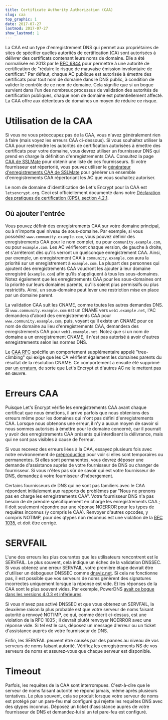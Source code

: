 ```yaml
---
title: Certificate Authority Authorization (CAA)
slug: caa
top_graphic: 1
date: 2017-07-27
lastmod: 2017-07-27
show_lastmod: 1
---
```



La CAA est un type d'enregistrement DNS qui permet aux propriétaires de sites de spécifier quelles autorités de certification (CA) sont autorisées à délivrer des certificats contenant leurs noms de domaine. Elle a été normalisée en 2013 par le [RFC 6844](https://tools.ietf.org/html/rfc6844) pour permettre à une autorité de certification de "réduire le risque de mauvaise émission involontaire de certificat." Par défaut, chaque AC publique est autorisée à émettre des certificats pour tout nom de domaine dans le DNS public, à condition de valider le contrôle de ce nom de domaine. Cela signifie que si un bogue survient dans l'un des nombreux processus de validation des autorités de certification publiques, chaque nom de domaine est potentiellement affecté. La CAA offre aux détenteurs de domaines un moyen de réduire ce risque.

# Utilisation de la CAA

Si vous ne vous préoccupez pas de la CAA, vous n'avez généralement rien à faire (mais voyez les erreurs CAA ci-dessous). Si vous souhaitez utiliser la CAA pour restreindre les autorités de certification autorisées à émettre des certificats pour votre domaine, vous devrez utiliser un fournisseur DNS qui prend en charge la définition d'enregistrements CAA. Consultez la page [CAA de SSLMate](https://sslmate.com/caa/support) pour obtenir une liste de ces fournisseurs. Si votre fournisseur est répertorié, vous pouvez utiliser le [générateur d'enregistrements CAA de SSLMate](https://sslmate.com/caa/) pour générer un ensemble d'enregistrements CAA répertoriant les AC que vous souhaitez autoriser.

Le nom de domaine d'identification de Let's Encrypt pour la CAA est `letsencrypt.org`. Ceci est officiellement documenté dans notre [Déclaration des pratiques de certification (CPS), section 4.2.1](/repository).

## Où ajouter l'entrée

Vous pouvez définir des enregistrements CAA sur votre domaine principal, ou à n'importe quel niveau de sous-domaine. Par exemple, si vous possédez `www.community.example.com`, vous pouvez définir des enregistrements CAA pour le nom complet, ou pour `community.example.com`, ou pour `example.com`. Les AC vérifieront chaque version, de gauche à droite, et s'arrêteront dès qu'ils verront un quelconque enregistrement CAA. Ainsi, par exemple, un enregistrement CAA à `community.example.com` aura la priorité sur un enregistrement à `example.com`. La plupart des personnes qui ajoutent des enregistrements CAA voudront les ajouter à leur domaine enregistré (`example.com`) afin qu'ils s'appliquent à tous les sous-domaines. Notez également que les enregistrements CAA pour les sous-domaines ont la priorité sur leurs domaines parents, qu'ils soient plus permissifs ou plus restrictifs. Ainsi, un sous-domaine peut lever une restriction mise en place par un domaine parent.

La validation CAA suit les CNAME, comme toutes les autres demandes DNS. Si `www.community.example.com` est un CNAME vers `web1.example.net`, l'AC demandera d'abord des enregistrements CAA pour `www.community.example.com`, puis, voyant qu'il existe un CNAME pour ce nom de domaine au lieu d'enregistrements CAA, demandera des enregistrements CAA pour `web1.example.net`. Notez que si un nom de domaine a un enregistrement CNAME, il n'est pas autorisé à avoir d'autres enregistrements selon les normes DNS.

Le [CAA RFC](https://tools.ietf.org/html/rfc6844) spécifie un comportement supplémentaire appelé "tree-climbing" qui exige que les CA vérifient également les domaines parents du résultat de la résolution CNAME. Ce comportement a ensuite été supprimé par [un erratum](https://www.rfc-editor.org/errata/eid5065), de sorte que Let's Encrypt et d'autres AC ne le mettent pas en œuvre.

# Erreurs CAA

Puisque Let's Encrypt vérifie les enregistrements CAA avant chaque certificat que nous émettons, il arrive parfois que nous obtenions des erreurs même pour les domaines qui n'ont pas défini d'enregistrements CAA. Lorsque nous obtenons une erreur, il n'y a aucun moyen de savoir si nous sommes autorisés à émettre pour le domaine concerné, car il pourrait y avoir des enregistrements CAA présents qui interdisent la délivrance, mais qui ne sont pas visibles à cause de l'erreur.

Si vous recevez des erreurs liées à la CAA, essayez plusieurs fois avec notre environnement de [préproduction](/docs/staging-environment) pour voir si elles sont temporaires ou permanentes. Si elles sont permanentes, vous devrez déposer une demande d'assistance auprès de votre fournisseur de DNS ou changer de fournisseur. Si vous n'êtes pas sûr de savoir qui est votre fournisseur de DNS, demandez à votre fournisseur d'hébergement.

Certains fournisseurs de DNS qui ne sont pas familiers avec le CAA répondent initialement aux rapports de problèmes par "Nous ne prenons pas en charge les enregistrements CAA". Votre fournisseur DNS n'a pas besoin de de prendre spécifiquement en charge les enregistrements CAA ; il doit seulement répondre par une réponse NOERROR pour les types de requêtes inconnus (y compris le CAA). Renvoyer d'autres opcodes, y compris NOTIMP, pour des qtypes non reconnus est une violation de la [RFC 1035](https://tools.ietf.org/html/rfc1035), et doit être corrigé.

# SERVFAIL

L'une des erreurs les plus courantes que les utilisateurs rencontrent est le SERVFAIL. Le plus souvent, cela indique un échec de la validation DNSSEC. Si vous obtenez une erreur SERVFAIL, votre première étape devrait être d'utiliser un débogueur DNSSEC comme [dnsviz.net](http://dnsviz.net/). Si cela ne fonctionne pas, il est possible que vos serveurs de noms génèrent des signatures incorrectes uniquement lorsque la réponse est vide. Et les réponses de la CAA sont le plus souvent vides.  Par exemple, PowerDNS [avait ce bogue dans les versions 4.0.3 et inférieures](https://community.letsencrypt.org/t/caa-servfail-changes/38298/2?u=jsha).

Si vous n'avez pas activé DNSSEC et que vous obtenez un SERVFAIL, la deuxième raison la plus probable est que votre serveur de noms faisant autorité a renvoyé NOTIMP, ce qui, comme décrit ci-dessus, est une violation de la RFC 1035 ; il devrait plutôt renvoyer NOERROR avec une réponse vide. Si tel est le cas, déposez un message d'erreur ou un ticket d'assistance auprès de votre fournisseur de DNS.

Enfin, les SERVFAIL peuvent être causés par des pannes au niveau de vos serveurs de noms faisant autorité. Vérifiez les enregistrements NS de vos serveurs de noms et assurez-vous que chaque serveur est disponible.

# Timeout

Parfois, les requêtes de la CAA sont interrompues. C'est-à-dire que le serveur de noms faisant autorité ne répond jamais, même après plusieurs tentatives. Le plus souvent, cela se produit lorsque votre serveur de noms est protégé par un pare-feu mal configuré qui rejette les requêtes DNS avec des qtypes inconnus. Déposez un ticket d'assistance auprès de votre fournisseur de DNS et demandez-lui si un tel pare-feu est configuré.
